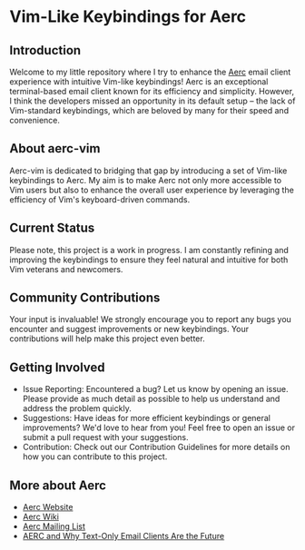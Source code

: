 # Vim-Like Keybindings for Aerc

## Introduction

Welcome to my little repository where I try to enhance the [Aerc](https://aerc-mail.org/) email client experience with intuitive Vim-like keybindings! Aerc is an exceptional terminal-based email client known for its efficiency and simplicity. However, I think the developers missed an opportunity in its default setup – the lack of Vim-standard keybindings, which are beloved by many for their speed and convenience.

## About aerc-vim

Aerc-vim is dedicated to bridging that gap by introducing a set of Vim-like keybindings to Aerc. My aim is to make Aerc not only more accessible to Vim users but also to enhance the overall user experience by leveraging the efficiency of Vim's keyboard-driven commands.

## Current Status

Please note, this project is a work in progress. I am constantly refining and improving the keybindings to ensure they feel natural and intuitive for both Vim veterans and newcomers.

## Community Contributions

Your input is invaluable! We strongly encourage you to report any bugs you encounter and suggest improvements or new keybindings. Your contributions will help make this project even better.

## Getting Involved

- Issue Reporting: Encountered a bug? Let us know by opening an issue. Please provide as much detail as possible to help us understand and address the problem quickly.
- Suggestions: Have ideas for more efficient keybindings or general improvements? We'd love to hear from you! Feel free to open an issue or submit a pull request with your suggestions.
- Contribution: Check out our Contribution Guidelines for more details on how you can contribute to this project.

## More about Aerc

- [Aerc Website](https://aerc-mail.org/)
- [Aerc Wiki](https://sr.ht/~rjarry/aerc/)
- [Aerc Mailing List](https://lists.sr.ht/~rjarry/aerc-discuss)
- [AERC and Why Text-Only Email Clients Are the Future](https://retrocode.uk/posts/aerc-fast-linux-email-client/)
